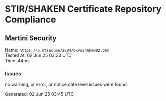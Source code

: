 # STIR/SHAKEN Certificate Repository Compliance

## Martini Security

Name: `https://p.mtsec.me/2884/bxvo2hAkmw82.pem`\
Tested At: 02 Jun 25 03:33 UTC\
Time: 44ms

### Issues

no warning, or error, or notice date level issues were found

Generated: 02 Jun 25 03:45 UTC
